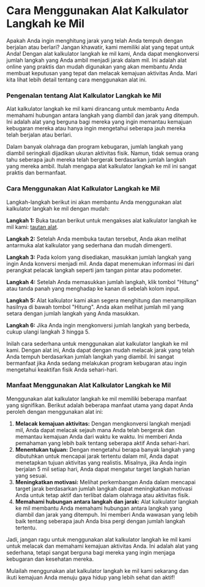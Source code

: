 Cara Menggunakan Alat Kalkulator Langkah ke Mil
===============================================

Apakah Anda ingin menghitung jarak yang telah Anda tempuh dengan berjalan atau berlari? Jangan khawatir, kami memiliki alat yang tepat untuk Anda! Dengan alat kalkulator langkah ke mil kami, Anda dapat mengkonversi jumlah langkah yang Anda ambil menjadi jarak dalam mil. Ini adalah alat online yang praktis dan mudah digunakan yang akan membantu Anda membuat keputusan yang tepat dan melacak kemajuan aktivitas Anda. Mari kita lihat lebih detail tentang cara menggunakan alat ini.

### Pengenalan tentang Alat Kalkulator Langkah ke Mil

Alat kalkulator langkah ke mil kami dirancang untuk membantu Anda memahami hubungan antara langkah yang diambil dan jarak yang ditempuh. Ini adalah alat yang berguna bagi mereka yang ingin memantau kemajuan kebugaran mereka atau hanya ingin mengetahui seberapa jauh mereka telah berjalan atau berlari.

Dalam banyak olahraga dan program kebugaran, jumlah langkah yang diambil seringkali dijadikan ukuran aktivitas fisik. Namun, tidak semua orang tahu seberapa jauh mereka telah bergerak berdasarkan jumlah langkah yang mereka ambil. Itulah mengapa alat kalkulator langkah ke mil ini sangat praktis dan bermanfaat.

### Cara Menggunakan Alat Kalkulator Langkah ke Mil

Langkah-langkah berikut ini akan membantu Anda menggunakan alat kalkulator langkah ke mil dengan mudah:

**Langkah 1:** Buka tautan berikut untuk mengakses alat kalkulator langkah ke mil kami: [tautan alat](https://www.onlinecalculatorsfree.com/id/fitness/steps-to-miles-calculator.html).

**Langkah 2:** Setelah Anda membuka tautan tersebut, Anda akan melihat antarmuka alat kalkulator yang sederhana dan mudah dimengerti.

**Langkah 3:** Pada kolom yang disediakan, masukkan jumlah langkah yang ingin Anda konversi menjadi mil. Anda dapat menemukan informasi ini dari perangkat pelacak langkah seperti jam tangan pintar atau podometer.

**Langkah 4:** Setelah Anda memasukkan jumlah langkah, klik tombol "Hitung" atau tanda panah yang menghadap ke kanan di sebelah kolom input.

**Langkah 5:** Alat kalkulator kami akan segera menghitung dan menampilkan hasilnya di bawah tombol "Hitung". Anda akan melihat jumlah mil yang setara dengan jumlah langkah yang Anda masukkan.

**Langkah 6:** Jika Anda ingin mengkonversi jumlah langkah yang berbeda, cukup ulangi langkah 3 hingga 5.

Inilah cara sederhana untuk menggunakan alat kalkulator langkah ke mil kami. Dengan alat ini, Anda dapat dengan mudah melacak jarak yang telah Anda tempuh berdasarkan jumlah langkah yang diambil. Ini sangat bermanfaat jika Anda sedang melakukan program kebugaran atau ingin mengetahui keaktifan fisik Anda sehari-hari.

### Manfaat Menggunakan Alat Kalkulator Langkah ke Mil

Menggunakan alat kalkulator langkah ke mil memiliki beberapa manfaat yang signifikan. Berikut adalah beberapa manfaat utama yang dapat Anda peroleh dengan menggunakan alat ini:

1. **Melacak kemajuan aktivitas:** Dengan mengkonversi langkah menjadi mil, Anda dapat melacak sejauh mana Anda telah bergerak dan memantau kemajuan Anda dari waktu ke waktu. Ini memberi Anda pemahaman yang lebih baik tentang seberapa aktif Anda sehari-hari.
2. **Menentukan tujuan:** Dengan mengetahui berapa banyak langkah yang dibutuhkan untuk mencapai jarak tertentu dalam mil, Anda dapat menetapkan tujuan aktivitas yang realistis. Misalnya, jika Anda ingin berjalan 5 mil setiap hari, Anda dapat mengatur target langkah harian yang sesuai.
3. **Meningkatkan motivasi:** Melihat perkembangan Anda dalam mencapai target jarak berdasarkan jumlah langkah dapat meningkatkan motivasi Anda untuk tetap aktif dan terlibat dalam olahraga atau aktivitas fisik.
4. **Memahami hubungan antara langkah dan jarak:** Alat kalkulator langkah ke mil membantu Anda memahami hubungan antara langkah yang diambil dan jarak yang ditempuh. Ini memberi Anda wawasan yang lebih baik tentang seberapa jauh Anda bisa pergi dengan jumlah langkah tertentu.

Jadi, jangan ragu untuk menggunakan alat kalkulator langkah ke mil kami untuk melacak dan memahami kemajuan aktivitas Anda. Ini adalah alat yang sederhana, tetapi sangat berguna bagi mereka yang ingin menjaga kebugaran dan kesehatan mereka.

Mulailah menggunakan alat kalkulator langkah ke mil kami sekarang dan ikuti kemajuan Anda menuju gaya hidup yang lebih sehat dan aktif!